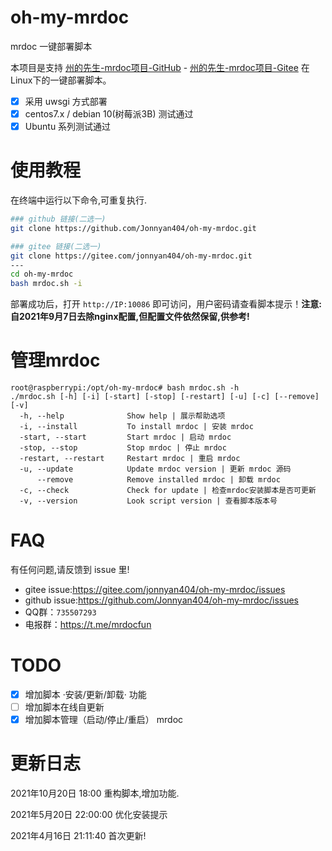 # oh-my-mrdoc

mrdoc 一键部署脚本

本项目是支持 [州的先生-mrdoc项目-GitHub](https://github.com/zmister2016/MrDoc) - [州的先生-mrdoc项目-Gitee](https://gitee.com/zmister/MrDoc) 在Linux下的一键部署脚本。

- [x] 采用 uwsgi 方式部署
- [x]  centos7.x / debian 10(树莓派3B) 测试通过
- [x] Ubuntu 系列测试通过

# 使用教程

在终端中运行以下命令,可重复执行.


```bash
### github 链接(二选一)
git clone https://github.com/Jonnyan404/oh-my-mrdoc.git

### gitee 链接(二选一)
git clone https://gitee.com/jonnyan404/oh-my-mrdoc.git
---
cd oh-my-mrdoc
bash mrdoc.sh -i
```

部署成功后，打开 `http://IP:10086` 即可访问，用户密码请查看脚本提示！**注意:自2021年9月7日去除nginx配置,但配置文件依然保留,供参考!**

# 管理mrdoc

```
root@raspberrypi:/opt/oh-my-mrdoc# bash mrdoc.sh -h
./mrdoc.sh [-h] [-i] [-start] [-stop] [-restart] [-u] [-c] [--remove] [-v]
  -h, --help              Show help | 展示帮助选项
  -i, --install           To install mrdoc | 安装 mrdoc
  -start, --start         Start mrdoc | 启动 mrdoc
  -stop, --stop           Stop mrdoc | 停止 mrdoc
  -restart, --restart     Restart mrdoc | 重启 mrdoc
  -u, --update            Update mrdoc version | 更新 mrdoc 源码
      --remove            Remove installed mrdoc | 卸载 mrdoc
  -c, --check             Check for update | 检查mrdoc安装脚本是否可更新
  -v, --version           Look script version | 查看脚本版本号
```

# FAQ

有任何问题,请反馈到 issue 里!

- gitee issue:<https://gitee.com/jonnyan404/oh-my-mrdoc/issues>
- github issue:<https://github.com/Jonnyan404/oh-my-mrdoc/issues>
- QQ群：`735507293`
- 电报群：<https://t.me/mrdocfun>

# TODO

- [x] 增加脚本 ·安装/更新/卸载· 功能
- [ ] 增加脚本在线自更新
- [x] 增加脚本管理（启动/停止/重启） mrdoc

# 更新日志
2021年10月20日 18:00 重构脚本,增加功能.

2021年5月20日 22:00:00 优化安装提示

2021年4月16日 21:11:40 首次更新!
